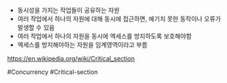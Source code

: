 - 동시성을 가지는 작업들이 공유하는 자원
- 여러 작업에서 하나의 자원에 대해 동시에 접근하면, 예기치 못한 동작이나 오류가 발생할 수 있음
- 여러 작업에서 하나의 자원을 동시에 엑세스를 방지하도록 보호해야함
- 엑세스를 방지해야하는 자원을 임계영역이라고 부름

https://en.wikipedia.org/wiki/Critical_section

#Concurrency 
#Critical-section
